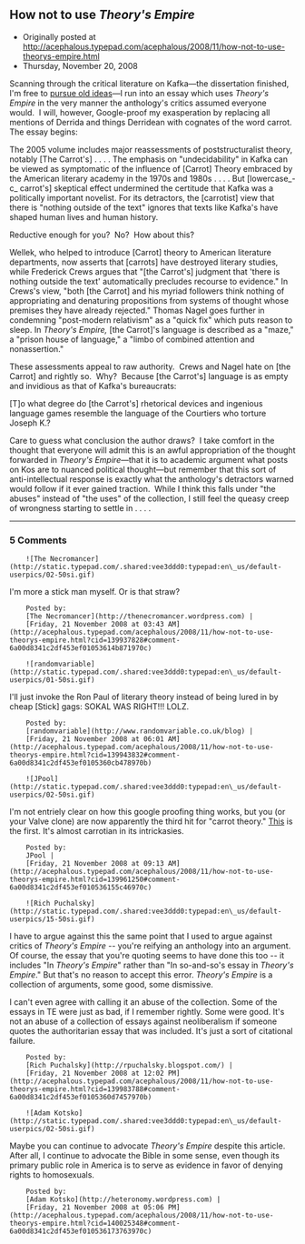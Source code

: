 ## How not to use <em>Theory's Empire</em>

 * Originally posted at http://acephalous.typepad.com/acephalous/2008/11/how-not-to-use-theorys-empire.html
 * Thursday, November 20, 2008



Scanning through the critical literature on Kafka—the dissertation finished, I'm free to [pursue old ideas](http://acephalous.typepad.com/acephalous/2008/11/i-have-no-liter.html)—I run into an essay which uses _Theory's Empire_ in the very manner the anthology's critics assumed everyone would.  I will, however, Google-proof my exasperation by replacing all mentions of Derrida and things Derridean with cognates of the word carrot.  The essay begins:

The 2005 volume includes major reassessments of poststructuralist theory, notably [The Carrot's] . . . . The emphasis on "undecidability" in Kafka can be viewed as symptomatic
of the influence of [Carrot] Theory embraced by the American literary
academy in the 1970s and 1980s . . . . But [lowercase_-c_ carrot's] skeptical effect undermined the certitude that
Kafka was a politically important novelist. For its detractors, the [carrotist] view that there is "nothing outside of the text"
ignores that texts like Kafka's have shaped human lives and human
history. 

Reductive enough for you?  No?  How about this?

Wellek, who helped to introduce [Carrot] theory to American
literature departments, now asserts that [carrots] have destroyed literary
studies, while Frederick Crews argues that "[the Carrot's] judgment that
'there is nothing outside the text' automatically precludes recourse to
evidence." In Crews's view, "both [the Carrot] and his myriad followers
think nothing of appropriating and denaturing propositions from systems
of thought whose premises they have already rejected." Thomas Nagel
goes further in condemning "post-modern relativism" as a "quick fix"
which puts reason to sleep. In _Theory's Empire,_ [the Carrot]'s language is described as a "maze," a "prison house of language," a "limbo of combined attention and nonassertion."

These assessments appeal to raw authority.  Crews and Nagel hate on [the Carrot] and rightly so.  Why?  Because [the Carrot's] language is as empty and invidious as that of Kafka's bureaucrats:

[T]o what degree do [the Carrot's] rhetorical devices and ingenious language
games resemble the language of the Courtiers who torture Joseph K.?

Care to guess what conclusion the author draws?  I take comfort in the thought that everyone will admit this is an awful appropriation of the thought forwarded in _Theory's Empire_—that it is to academic argument what posts on Kos are to nuanced political thought—but remember that this sort of anti-intellectual response is exactly what the anthology's detractors warned would follow if it ever gained traction.  While I think this falls under "the abuses" instead of "the uses" of the collection, I still feel the queasy creep of wrongness starting to settle in . . . . 

		

* * *

### 5 Comments 

		

                
[]()

	

		![The Necromancer](http://static.typepad.com/.shared:vee3ddd0:typepad:en\_us/default-userpics/02-50si.gif)
	

	

		

I'm more a stick man myself. Or is that straw?

	

		Posted by:
		[The Necromancer](http://thenecromancer.wordpress.com) |
		[Friday, 21 November 2008 at 03:43 AM](http://acephalous.typepad.com/acephalous/2008/11/how-not-to-use-theorys-empire.html?cid=139937828#comment-6a00d8341c2df453ef01053614b871970c)

[]()

	

		![randomvariable](http://static.typepad.com/.shared:vee3ddd0:typepad:en\_us/default-userpics/01-50si.gif)
	

	

		

I'll just invoke the Ron Paul of literary theory instead of being lured in by cheap [Stick] gags: SOKAL WAS RIGHT!!! LOLZ.

	

		Posted by:
		[randomvariable](http://www.randomvariable.co.uk/blog) |
		[Friday, 21 November 2008 at 06:01 AM](http://acephalous.typepad.com/acephalous/2008/11/how-not-to-use-theorys-empire.html?cid=139943832#comment-6a00d8341c2df453ef0105360cb478970b)

[]()

	

		![JPool](http://static.typepad.com/.shared:vee3ddd0:typepad:en\_us/default-userpics/02-50si.gif)
	

	

		

I'm not entriely clear on how this google proofing thing works, but you (or your Valve clone) are now apparently the third hit for "carrot theory."  [This](http://uncyclopedia.wikia.com/wiki/Carrot\_Theory) is the first.  It's almost carrotian in its intrickasies.

	

		Posted by:
		JPool |
		[Friday, 21 November 2008 at 09:13 AM](http://acephalous.typepad.com/acephalous/2008/11/how-not-to-use-theorys-empire.html?cid=139961250#comment-6a00d8341c2df453ef010536155c46970c)

[]()

	

		![Rich Puchalsky](http://static.typepad.com/.shared:vee3ddd0:typepad:en\_us/default-userpics/15-50si.gif)
	

	

		

I have to argue against this the same point that I used to argue against critics of _Theory's Empire_ -- you're reifying an anthology into an argument.  Of course, the essay that you're quoting seems to have done this too -- it includes "In _Theory's Empire_" rather than "In so-and-so's essay in _Theory's Empire_."  But that's no reason to accept this error.  _Theory's Empire_ is a collection of arguments, some good, some dismissive.

I can't even agree with calling it an abuse of the collection.  Some of the essays in TE were just as bad, if I remember rightly.  Some were good.  It's not an abuse of a collection of essays against neoliberalism if someone quotes the authoritarian essay that was included.  It's just a sort of citational failure.

	

		Posted by:
		[Rich Puchalsky](http://rpuchalsky.blogspot.com/) |
		[Friday, 21 November 2008 at 12:02 PM](http://acephalous.typepad.com/acephalous/2008/11/how-not-to-use-theorys-empire.html?cid=139983788#comment-6a00d8341c2df453ef0105360d7457970b)

[]()

	

		![Adam Kotsko](http://static.typepad.com/.shared:vee3ddd0:typepad:en\_us/default-userpics/02-50si.gif)
	

	

		

Maybe you can continue to advocate _Theory's Empire_ despite this article. After all, I continue to advocate the Bible in some sense, even though its primary public role in America is to serve as evidence in favor of denying rights to homosexuals.

	

		Posted by:
		[Adam Kotsko](http://heteronomy.wordpress.com) |
		[Friday, 21 November 2008 at 05:06 PM](http://acephalous.typepad.com/acephalous/2008/11/how-not-to-use-theorys-empire.html?cid=140025348#comment-6a00d8341c2df453ef010536173763970c)

		

        